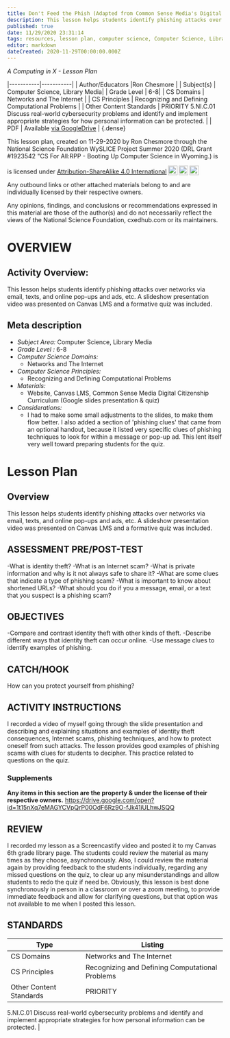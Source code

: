 ```yaml
---
title: Don't Feed the Phish (Adapted from Common Sense Media's Digital Citizenship Curriculum
description: This lesson helps students identify phishing attacks over networks via email, texts, and online pop-ups and ads, etc. A slideshow presentation video was presented on Canvas LMS and a formative quiz was included.
published: true
date: 11/29/2020 23:31:14
tags: resources, lesson plan, computer science, Computer Science, Library Media 
editor: markdown
dateCreated: 2020-11-29T00:00:00.000Z
---
```

*A Computing in X - Lesson Plan*

|-----------|-----------|
| Author/Educators |Ron Chesmore |
| Subject(s) | Computer Science, Library Media|
| Grade Level | 6-8|
| CS Domains | Networks and The Internet |
| CS Principles | Recognizing and Defining Computational Problems |
| Other Content Standards | PRIORITY
5.NI.C.01 Discuss real-world cybersecurity problems and identify and
implement appropriate strategies for how personal information can be
protected. | 
| PDF | Available [via GoogleDrive]() |
{.dense}






This lesson plan, created on 11-29-2020 by Ron Chesmore through the National Science Foundation WySLICE Project Summer 2020 (DRL Grant #1923542 "CS For All:RPP - Booting Up Computer Science in Wyoming.) is  <p xmlns:cc="http://creativecommons.org/ns#" >  is licensed under <a href="http://creativecommons.org/licenses/by-sa/4.0/?ref=chooser-v1" target="_blank" rel="license noopener noreferrer" style="display:inline-block;">Attribution-ShareAlike 4.0 International<img style="height:22px!important;margin-left:3px;vertical-align:text-bottom;" src="https://mirrors.creativecommons.org/presskit/icons/cc.svg?ref=chooser-v1"><img style="height:22px!important;margin-left:3px;vertical-align:text-bottom;" src="https://mirrors.creativecommons.org/presskit/icons/by.svg?ref=chooser-v1"><img style="height:22px!important;margin-left:3px;vertical-align:text-bottom;" src="https://mirrors.creativecommons.org/presskit/icons/sa.svg?ref=chooser-v1"></a></p>


Any outbound links or other attached materials belong to and are individually licensed by their respective owners. 


Any opinions, findings, and conclusions or recommendations expressed in this material are those of the author(s) and do not necessarily reflect the views of the National Science Foundation, cxedhub.com or its maintainers.


# OVERVIEW
## Activity Overview:  
This lesson helps students identify phishing attacks over networks via email, texts, and online pop-ups and ads, etc. A slideshow presentation video was presented on Canvas LMS and a formative quiz was included.
## Meta description
+ *Subject Area:* Computer Science, Library Media 
+ *Grade Level :* 6-8 
+ *Computer Science Domains:*
   + Networks and The Internet
+ *Computer Science Principles:*
   + Recognizing and Defining Computational Problems
+ *Materials:* 
   + Website, Canvas LMS, Common Sense Media Digital Citizenship Curriculum (Google slides presentation & quiz)
+ *Considerations:*
   + I had to make some small adjustments to the slides, to make them flow better. I also added a section of 'phishing clues' that came from an optional handout, because it listed very specific clues of phishing techniques to look for within a message or pop-up ad. This lent itself very well toward preparing students for the quiz.


# Lesson Plan
## Overview
This lesson helps students identify phishing attacks over networks via email, texts, and online pop-ups and ads, etc. A slideshow presentation video was presented on Canvas LMS and a formative quiz was included.
## ASSESSMENT PRE/POST-TEST
-What is identity theft? 
-What is an Internet scam? 
-What is private information and why is it not always safe to share it?
-What are some clues that indicate a type of phishing scam? 
-What is important to know about shortened URLs?
-What should you do if you a message, email, or a text that you suspect is a phishing scam?
## OBJECTIVES
-Compare and contrast identity theft with other kinds of theft.
-Describe different ways that identity theft can occur online.
-Use message clues to identify examples of phishing.


## CATCH/HOOK
How can you protect yourself from phishing?


## ACTIVITY INSTRUCTIONS
I recorded a video of myself going through the slide presentation and describing and explaining situations and examples of identity theft consequences, Internet scams, phishing techniques, and how to protect oneself from such attacks. The lesson provides good examples of phishing scams with clues for students to decipher. This practice related to questions on the quiz.


### Supplements
**Any items in this section are the property & under the license of their respective owners.**
https://drive.google.com/open?id=1t15nXq7eMAGYCVpQrP00OdF6Rz9O-fJk41iULhwJSQQ




## REVIEW
I recorded my lesson as a Screencastify video and posted it to my Canvas 6th grade library page. The students could review the material as many times as they choose, asynchronously. Also, I could review the material again by providing feedback to the students individually, regarding any missed questions on the quiz, to clear up any misunderstandings and allow students to redo the quiz if need be. Obviously, this lesson is best done synchronously in person in a classroom or over a zoom meeting, to provide immediate feedback and allow for clarifying questions, but that option was not available to me when I posted this lesson.
## STANDARDS        
| Type | Listing | 
|-----------|-----------|
| CS Domains  | Networks and The Internet|
| CS Principles   | Recognizing and Defining Computational Problems|
| Other Content Standards | PRIORITY
5.NI.C.01 Discuss real-world cybersecurity problems and identify and
implement appropriate strategies for how personal information can be
protected.  |